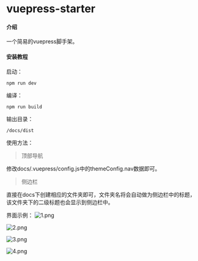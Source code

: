 # vuepress-starter

#### 介绍
一个简易的vuepress脚手架。


#### 安装教程
启动：
```$xslt
npm run dev
```
编译：
```$xslt
npm run build
```
输出目录：
```$xslt
/docs/dist
```

使用方法：
> 顶部导航  

修改docs/.vuepress/config.js中的themeConfig.nav数据即可。

> 侧边栏  

直接在docs下创建相应的文件夹即可，文件夹名将会自动做为侧边栏中的标题，该文件夹下的二级标题也会显示到侧边栏中。


界面示例：
![1.png](https://images.gitee.com/uploads/images/2020/0615/231023_950d6e5a_367746.png)

![2.png](https://images.gitee.com/uploads/images/2020/0615/231125_fddb727e_367746.png)

![3.png](https://images.gitee.com/uploads/images/2020/0615/231200_a423be29_367746.png)

![4.png](https://images.gitee.com/uploads/images/2020/0615/231247_1ab9b6c5_367746.png)
